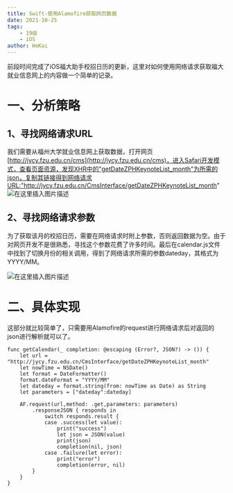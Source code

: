 ```yaml
---
title: Swift-使用Alamofire获取网页数据
date: 2021-10-25
tags:
    - 19级
    - iOS
author: HeKai
---
```


前段时间完成了iOS福大助手校招日历的更新，这里对如何使用网络请求获取福大就业信息网上的内容做一个简单的记录。

# 一、分析策略

## 1、寻找网络请求URL

我们需要从福州大学就业信息网上获取数据，打开网页[http://jycy.fzu.edu.cn/cms](http://jycy.fzu.edu.cn/cms)，进入Safari开发模式，查看页面资源，发现XHR中的"getDateZPHKeynoteList_month"为所需的json，复制其链接得到网络请求URL:"http://jycy.fzu.edu.cn/CmsInterface/getDateZPHKeynoteList_month"
![在这里插入图片描述](https://img-blog.csdnimg.cn/e9f5197aa9f84a35953495a991543c5e.png?x-oss-process=image/watermark,type_ZHJvaWRzYW5zZmFsbGJhY2s,shadow_50,text_Q1NETiBASEhLS3Nkag==,size_20,color_FFFFFF,t_70,g_se,x_16#pic_center)

## 2、寻找网络请求参数

为了获取该月的校招日历，需要在网络请求时附上参数，否则返回数据为空。由于对网页开发不是很熟悉，寻找这个参数花费了许多时间。最后在calendar.js文件中找到了切换月份的相关调用，得到了网络请求所需的参数dateday，其格式为YYYY/MM。

![在这里插入图片描述](https://img-blog.csdnimg.cn/b94f12bc47f34ca3b79fb9470fe6a4a3.png?x-oss-process=image/watermark,type_ZHJvaWRzYW5zZmFsbGJhY2s,shadow_50,text_Q1NETiBASEhLS3Nkag==,size_20,color_FFFFFF,t_70,g_se,x_16#pic_center)

# 二、具体实现

这部分就比较简单了，只需要用Alamofire的request进行网络请求后对返回的json进行解析就可以了。

```
func getCalendar(_ completion: @escaping (Error?, JSON?) -> ()) {
    let url = "http://jycy.fzu.edu.cn/CmsInterface/getDateZPHKeynoteList_month"
    let nowTime = NSDate()
    let format = DateFormatter()
    format.dateFormat = "YYYY/MM"
    let dateday = format.string(from: nowTime as Date) as String
    let parameters = ["dateday":dateday]
        
    AF.request(url,method: .get,parameters: parameters)
        .responseJSON { responds in
            switch responds.result {
            case .success(let value):
                print("success")
                let json = JSON(value)
                print(json)
                completion(nil, json)
            case .failure(let error):
                print("error")
                completion(error, nil)
        }
    }
}

```


